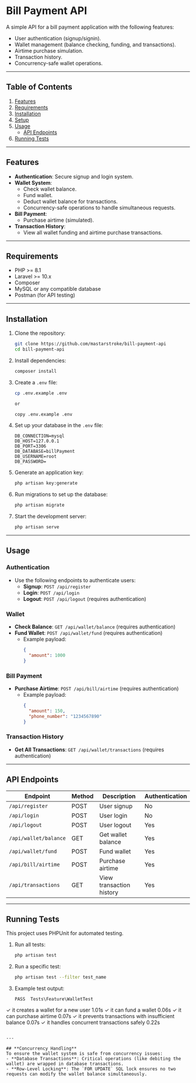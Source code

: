 
# **Bill Payment API**

A simple API for a bill payment application with the following features:
- User authentication (signup/signin).
- Wallet management (balance checking, funding, and transactions).
- Airtime purchase simulation.
- Transaction history.
- Concurrency-safe wallet operations.

---

## **Table of Contents**
1. [Features](#features)
2. [Requirements](#requirements)
3. [Installation](#installation)
4. [Setup](#setup)
5. [Usage](#usage)
   - [API Endpoints](#api-endpoints)
6. [Running Tests](#running-tests)

---

## **Features**
- **Authentication**: Secure signup and login system.
- **Wallet System**:
  - Check wallet balance.
  - Fund wallet.
  - Deduct wallet balance for transactions.
  - Concurrency-safe operations to handle simultaneous requests.
- **Bill Payment**:
  - Purchase airtime (simulated).
- **Transaction History**:
  - View all wallet funding and airtime purchase transactions.

---

## **Requirements**
- PHP >= 8.1
- Laravel >= 10.x
- Composer
- MySQL or any compatible database
- Postman (for API testing)

---

## **Installation**
1. Clone the repository:
   ```bash
   git clone https://github.com/mastarstroke/bill-payment-api
   cd bill-payment-api
   ```

2. Install dependencies:
   ```bash
   composer install
   ```

3. Create a `.env` file:
   ```bash
   cp .env.example .env

   or

   copy .env.example .env
   ```

4. Set up your database in the `.env` file:
   ```env
   DB_CONNECTION=mysql
   DB_HOST=127.0.0.1
   DB_PORT=3306
   DB_DATABASE=billPayment
   DB_USERNAME=root
   DB_PASSWORD=
   ```

5. Generate an application key:
   ```bash
   php artisan key:generate
   ```

6. Run migrations to set up the database:
   ```bash
   php artisan migrate
   ```

7. Start the development server:
   ```bash
   php artisan serve
   ```

---

## **Usage**

### **Authentication**
- Use the following endpoints to authenticate users:
  - **Signup**: `POST /api/register`
  - **Login**: `POST /api/login`
  - **Logout**: `POST /api/logout` (requires authentication)

### **Wallet**
- **Check Balance**: `GET /api/wallet/balance` (requires authentication)
- **Fund Wallet**: `POST /api/wallet/fund` (requires authentication)
  - Example payload:
    ```json
    {
      "amount": 1000
    }
    ```

### **Bill Payment**
- **Purchase Airtime**: `POST /api/bill/airtime` (requires authentication)
  - Example payload:
    ```json
    {
      "amount": 150,
      "phone_number": "1234567890"
    }
    ```

### **Transaction History**
- **Get All Transactions**: `GET /api/wallet/transactions` (requires authentication)

---

## **API Endpoints**

| Endpoint              | Method | Description              | Authentication |
|-----------------------|--------|--------------------------|----------------|
| `/api/register`       | POST   | User signup              | No             |
| `/api/login`          | POST   | User login               | No             |
| `/api/logout`         | POST   | User logout              | Yes            |
| `/api/wallet/balance` | GET    | Get wallet balance       | Yes            |
| `/api/wallet/fund`    | POST   | Fund wallet              | Yes            |
| `/api/bill/airtime`   | POST   | Purchase airtime         | Yes            |
| `/api/transactions`   | GET    | View transaction history | Yes            |

---

## **Running Tests**

This project uses PHPUnit for automated testing.

1. Run all tests:
   ```bash
   php artisan test
   ```

2. Run a specific test:
   ```bash
   php artisan test --filter test_name
   ```

3. Example test output:
   ```
   PASS  Tests\Feature\WalletTest
  ✓ it creates a wallet for a new user                                                                           1.01s
  ✓ it can fund a wallet                                                                                         0.06s
  ✓ it can purchase airtime                                                                                      0.07s
  ✓ it prevents transactions with insufficient balance                                                           0.07s
  ✓ it handles concurrent transactions safely                                                                    0.22s
   ```

---

## **Concurrency Handling**
To ensure the wallet system is safe from concurrency issues:
- **Database Transactions**: Critical operations (like debiting the wallet) are wrapped in database transactions.
- **Row-Level Locking**: The `FOR UPDATE` SQL lock ensures no two requests can modify the wallet balance simultaneously.
